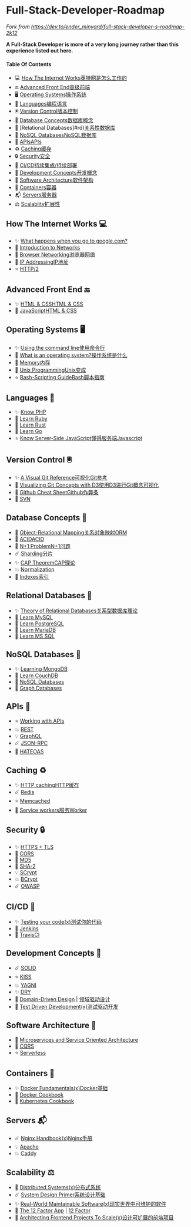 # Full-Stack-Developer-Roadmap
 
 *Fork from https://dev.to/ender_minyard/full-stack-developer-s-roadmap-2k12*

**A Full-Stack Developer is more of a very long journey rather than this experience listed out here.**

#### Table Of Contents

+ 💻 [How The Internet Works](#how)[英特网是怎么工作的]()
+ 🔚 [Advanced Front End](#front)[高级前端]()
+ 🖥 [Operating Systems](#OS)[操作系统]()
+ 📕 [Languages](#lang)[编程语言]()
+ 🖲 [Version Control](#vc)[版本控制]()
+ 📓 [Database Concepts](#dc)[数据库概念]()
+ 📔 [Relational Databases]#rd)[关系性数据库]()
+ 📗 [NoSQL Databases](#nd)[NoSQL数据库]()
+ 📨 [APIs](#api)[APIs]()
+ ♻️ [Caching](#caching)[缓存]()
+ 🔒 [Security](#sec)[安全]()
+ 🧪 [CI/CD](#ci)[持续集成/持续部署]()
+ 📙 [Development Concepts](#dev)[开发概念]()
+ 🏯 [Software Architecture](#sa)[软件架构]()
+ 🧊 [Containers](#cont)[容器]()
+ 📬 [Servers](#serv)[服务器]()
+ ⚖️ [Scalablity](#scale)[扩展性]()

## How The Internet Works 💻

+ ✨ [What happens when you go to google.com?](https://github.com/alex/what-happens-when)[]()
+ 🎉 [Introduction to Networks](https://ocw.mit.edu/courses/electrical-engineering-and-computer-science/6-02-introduction-to-eecs-ii-digital-communication-systems-fall-2012/readings/)[]()
+ 💫 [Browser Networking](https://hpbn.co/)[浏览器网络]()
+ 🎊 [IP Addressing](https://pages.di.unipi.it/ricci/501302.pdf)[IP地址]()
+ ⭐️ [HTTP/2](https://daniel.haxx.se/http2/)[]()

## Advanced Front End 🔚

+ ✨ [HTML & CSS](https://learn.shayhowe.com/advanced-html-css/)[HTML & CSS]()
+ 💫 [JavaScript](https://github.com/getify/You-Dont-Know-JS)[HTML & CSS]()

## Operating Systems 🖥

+ ✨ [Using the command line](https://launchschool.com/books/command_line)[使用命令行]()
+ 🎉 [What is an operating system?](http://markburgess.org/os/os.pdf)[操作系统是什么]()
+ 💫 [Memory](https://www.akkadia.org/drepper/cpumemory.pdf)[内存]()
+ 🎊 [Unix Programming](http://catb.org/esr/writings/taoup/html/)[Unix变成]()
+ ⭐️ [Bash-Scripting Guide](https://tldp.org/LDP/abs/html/)[Bash脚本指南]()

## Languages 📕

+ ✨ [Know PHP](https://en.wikibooks.org/wiki/PHP_Programming)[]()
+ 🎉 [Learn Ruby](https://www.rubyguides.com/ruby-tutorial/)[]()
+ 💫 [Learn Rust](https://doc.rust-lang.org/stable/rust-by-example/)[]()
+ 🎊 [Learn Go](https://gobyexample.com/)[]()
+ ⭐️ [Know Server-Side JavaScript](https://github.com/maxogden/art-of-node)[懂得服务端Javascript]()

## Version Control 🖲

+ ✨ [A Visual Git Reference](https://marklodato.github.io/visual-git-guide/index-en.html)[可视化Git参考]()
+ 🎉 [Visualizing Git Concepts with D3](https://onlywei.github.io/explain-git-with-d3/#)[使用D3进行Git概念可视化]()
+ 💫 [Github Cheat Sheet](https://github.com/tiimgreen/github-cheat-sheet)[Github作弊条]()
+ 🎊 [SVN](https://dev.to/rajbdilip/quick-svn-guide-for-git-users-svn-the-git-way-26al)[]()

## Database Concepts 📓

+ 🌟 [Object-Relational Mapping](https://dev.to/nielsenjared/what-is-object-relational-mapping-how-to-roll-your-own-javascript-orm-4ni3)[关系对象映射ORM]()
+ 🎉 [ACID](https://neo4j.com/blog/acid-vs-base-consistency-models-explained/)[ACID]()
+ 💫 [N+1 Problem](https://medium.com/@bretdoucette/n-1-queries-and-how-to-avoid-them-a12f02345be5)[N+1问题]()
+ ☄️ [Sharding](https://www.digitalocean.com/community/tutorials/understanding-database-sharding)[分片]()
+ ✨ [CAP Theorem](http://www.julianbrowne.com/article/brewers-cap-theorem)[CAP理论]()
+ 💥 [Normalization](https://dev.to/nexttech/database-normalization-explained-5b1a)[]()
+ 🌟 [Indexes](https://dev.to/helenanders26/sql-series-speed-up-your-queries-with-indexes-3c83)[索引]()

## Relational Databases 📔

+ ✨ [Theory of Relational Databases](https://web.cecs.pdx.edu/~maier/TheoryBook/TRD.html)[关系型数据库理论]()
+ 🎉 [Learn MySQL](https://www.techotopia.com/index.php/MySQL_Essentials)[]()
+ 💫 [Learn PostgreSQL](https://www.syncfusion.com/ebooks/postgres)[]()
+ 🎊 [Learn MariaDB](https://www.tutorialspoint.com/mariadb/index.htm)[]()
+ 🌟 [Learn MS SQL](https://www.tutorialspoint.com/ms_sql_server/index.htm)[]()

## NoSQL Databases 📗

+ ✨ [Learning MongoDB](https://github.com/evanlucas/learnyoumongo)[]()
+ 🎉 [Learn CouchDB](http://guide.couchdb.org/editions/1/en/index.html)[]()
+ 💫 [NoSQL Databases](https://github.com/evanlucas/learnyoumongo)[]()
+ 🎊 [Graph Databases](https://graphdatabases.com/)[]()

## APIs 📨

+ ⭐️ [Working with APIs](https://launchschool.com/books/working_with_apis)[]()
+ 💥 [REST](https://dev.to/drminnaar/rest-api-guide-14n2)[]()
+ 💡 [GraphQL](https://dev.to/leonardomso/a-beginners-guide-to-graphql-3kjj)[]()
+ ☄️ [JSON-RPC](https://dev.to/radixdlt/json-rpc-vs-rest-for-distributed-platform-apis-3n0m)[]()
+ 🎉 [HATEOAS](https://restcookbook.com/Basics/hateoas/)[]()

## Caching ♻️

+ ✨ [HTTP caching](https://developer.mozilla.org/en-US/docs/Web/HTTP/Caching)[HTTP缓存]()
+ ☄️ [Redis](https://openmymind.net/2012/1/23/The-Little-Redis-Book/)[]()
+ ⭐️ [Memcached](https://www.tutorialspoint.com/memcached/index.htm)[]()
+ 🚀 [Service workers](https://dev.to/blarzhernandez/javascript-service-workers-visualized-1683)[服务Worker]()

## Security 🔒

+ ✨ [HTTPS + TLS](https://dev.to/ahmedatefae/web-security-knowledge-you-must-understand-it-part-i-https-tls-ssl-cors-csp-298l)[]()
+ 🎉 [CORS](https://dev.to/lydiahallie/cs-visualized-cors-5b8h)[]()
+ 💫 [MD5](https://dev.to/wagslane/very-basic-intro-to-hash-functions-sha-256-md-5-etc-399j)[]()
+ 🎊 [SHA-2](https://dev.to/wagslane/how-sha-2-works-step-by-step-sha-256-11ci)[]()
+ 💡 [SCrypt](https://dev.to/wagslane/very-basic-intro-to-the-scrypt-hash-7l5)[]()
+ 💥 [BCrypt](https://dev.to/sylviapap/bcrypt-explained-4k5c)[]()
+ ☄️ [OWASP](https://owasp.org/www-project-top-ten/)[]()

## CI/CD 🧪

+ ✨ [Testing your code](https://dev.to/thejessleigh/different-types-of-testing-explained-1ljo)[(x)测试你的代码]()
+ 🎉 [Jenkins](https://www.bogotobogo.com/DevOps/Jenkins/images/Intro_install/jenkins-the-definitive-guide.pdf)[]()
+ 💫 [TravisCI](https://github.com/dwyl/learn-travis)[]()

## Development Concepts 📙

+ ☄️ [SOLID](https://dev.to/ham8821/solid-principles-to-start-with-object-oriented-programming-1e49)[]()
+ ⭐️ [KISS](https://dev.to/getd/kiss-keep-it-simple-short-my-tech-writing-principal-jjn)[]()
+ 💥 [YAGNI](https://dev.to/gonedark/practicing-yagni-3n1d)[]()
+ ✨ [DRY](https://dev.to/codemouse92/clean-dry-solid-spaghetti-1lgm)[]()
+ 🎉 [Domain-Driven Design](http://www.infoq.com/minibooks/domain-driven-design-quickly) | [领域驱动设计](https://www.infoq.cn/minibook/domain-driven-design-quickly)
+ 🌟 [Test Driven Development](https://github.com/grzesiek-galezowski/tdd-ebook)[(x)测试驱动开发]()

## Software Architecture 🏯

+ 💫 [Microservices and Service Oriented Architecture](https://www.oreilly.com/programming/free/files/microservices-vs-service-oriented-architecture.pdf)[]()
+ 🎊 [CQRS](https://msdn.microsoft.com/en-us/library/jj554200.aspx)[]()
+ ⭐️ [Serverless](https://docs.microsoft.com/en-us/dotnet/standard/serverless-architecture/)[]()

## Containers 🧊

+ ✨ [Docker Fundamentals](https://dev.to/skaytech/docker-fundamentals-2ibi)[(x)Docker基础]()
+ 🎉 [Docker Cookbook](https://www.packtpub.com/free-ebooks/docker-cookbook-second-edition)
+ 💫 [Kubernetes Cookbook](https://www.packtpub.com/free-ebooks/kubernetes-cookbook-second-edition)

## Servers 📬

+ ☄️ [Nginx Handbook](https://github.com/trimstray/nginx-admins-handbook)[(x)Nginx手册]()
+ 💡 [Apache](https://httpd.apache.org/)
+ 💥 [Caddy](https://caddyserver.com/)

## Scalability ⚖️

+ 💫 [Distributed Systems](http://book.mixu.net/distsys/single-page.html)[(x)分布式系统]()
+ ☄️ [System Design Primer](https://github.com/donnemartin/system-design-primer)[系统设计基础]()
+ ✨ [Real-World Maintainable Software](https://www.oreilly.com/content/real-world-maintainable-software/)[(x)现实世界中可维护的软件]()
+ 🎉 [The 12 Factor App](https://12factor.net/) | [12 Factor](https://12factor.net/zh_cn/)
+ 🌟 [Architecting Frontend Projects To Scale](https://dev.to/mmcshinsky/why-frontend-architecture-matters-1ldj)[(x)设计可扩展的前端项目]()


